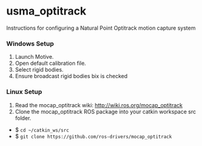 # usma_optitrack
Instructions for configuring a Natural Point Optitrack motion capture system

### Windows Setup
1. Launch Motive.
2. Open default calibration file.
3. Select rigid bodies.
4. Ensure broadcast rigid bodies bix is checked

### Linux Setup 
1. Read the mocap_optitrack wiki: http://wiki.ros.org/mocap_optitrack
2. Clone the mocap_optitrack ROS package into your catkin workspace src folder.
  * $ `cd ~/catkin_ws/src`
  * $ `git clone https://github.com/ros-drivers/mocap_optitrack`
